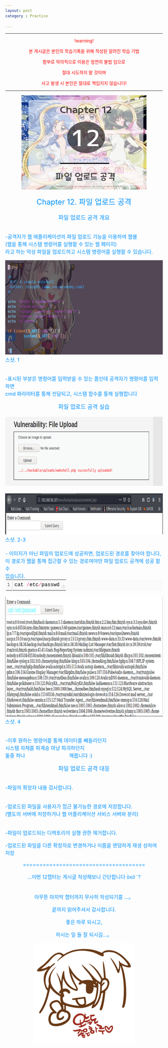 ```yaml
---
layout: post
category : Practice

---
```


--------------------------------------------------

<center style="color:red;">
!warning!<br>

본 게시글은 본인의 학습기록을 위해 작성된 알려진 학습 기법<br>

함부로 악의적으로 이용은 엄연히 불법 임으로<br>

절대 시도하지 말 것이며<br>

사고 발생 시 본인은 절대로 책임지지 않습니다!<br>
</center>

--------------------------------------------------
<div align="center" >
<img src="/Art of Web Hacking/Chapter12/Chapter12.png" width="400" height="300"> <br>
</div><br>

<center><font size="5em" color="#0091ff">Chapter 12. 파일 업로드 공격</font> </center>
<font size="3em" color="#0091ff">
<br>

<center><font size="4em" color="#0091ff">파일 업로드 공격 개요</font> </center><br>

-공격자가 웹 애플리케이션의 파일 업로드 기능을 이용하여 웹쉘<br>
(웹을 통해 시스템 명령어를 실행할 수 있는 웹 페이지)<br>
라고 하는 악성 파일을 업로드하고 시스템 명령어를 실행할 수 있습니다.<br>

<div align="center" >
<img src="/Art of Web Hacking/Chapter12/001.png" width="520" height="300"> <br>
</div>스샷. 1<br><br>

-표시된 부분은 명령어를 입력받을 수 있는 폼인데 공격자가 명령어를 입력하면<br>
cmd 파라미터를 통해 전달되고, 시스템 함수를 통해 실행합니다

<center><font size="4em" color="#0091ff">파일 업로드 공격 실습</font> </center><br>

<div align="center" >
<img src="/Art of Web Hacking/Chapter12/002.png" width="520" height="220"> <br>
</div><br>
<div align="center" >
<img src="/Art of Web Hacking/Chapter12/003.png" width="520" height="130"> <br>
</div>스샷. 2-3<br><br>
- 이미지가 아닌 파일의 업로드에 성공하면, 업로드된 경로를 찾아야 함니다,<br>
이 경로가 웹을 통해 접근할 수 있는 경로여야만 파일 업로드 공격에 성공 할 수<br>
있습니다.

<div class="colorscripter-code" style="color:#010101;font-family:Consolas, 'Liberation Mono', Menlo, Courier, monospace !important; position:relative !important;overflow:auto"><table class="colorscripter-code-table" style="margin:0;padding:0;border:none;background-color:#fafafa;border-radius:4px;" cellspacing="0" cellpadding="0"><tr><td style="padding:6px;border-right:2px solid #e5e5e5"><div style="margin:0;padding:0;word-break:normal;text-align:right;color:#666;font-family:Consolas, 'Liberation Mono', Menlo, Courier, monospace !important;line-height:130%"><div style="line-height:130%">1</div></div></td><td style="padding:6px 0;text-align:left"><div style="margin:0;padding:0;color:#010101;font-family:Consolas, 'Liberation Mono', Menlo, Courier, monospace !important;line-height:130%"><div style="padding:0 6px; white-space:pre; line-height:130%">cat&nbsp;<span style="color:#0086b3"></span><span style="color:#ff3399">/</span>etc<span style="color:#0086b3"></span><span style="color:#ff3399">/</span>passwd</div></div></td><td style="vertical-align:bottom;padding:0 2px 4px 0"><a href="http://colorscripter.com/info#e" target="_blank" style="text-decoration:none;color:white"><span style="font-size:9px;word-break:normal;background-color:#e5e5e5;color:white;border-radius:10px;padding:1px">cs</span></a></td></tr></table></div>
<br>

<div align="center" >
<img src="/Art of Web Hacking/Chapter12/004.png" width="520" height="380"> <br>
</div>스샷. 4<br><br>

-이후 원하는 명령어를 통해 데이터를 빼돌리던지<br>
시스템 자체를 파계승 마냥 파괴하던지<br>
둘중 하나<span style="color: #FFFFFF">~~시도해 빤스런 합니다~~</span>해봅니다 :)

<center><font size="4em" color="#0091ff">파일 업로드 공격 대응</font> </center><br>

-파일의 확장자 내용 검사합니다.<br><br>

-업로드된 파일을 사용자가 접근 불가능한 경로에 저장합니다.<br>
(별도의 서버에 저장하거나 웹 어플리케이션 서비스 서버와 분리)
<br><br>

-파일이 업로드되는 디렉토리의 실행 권한 제거합니다.<br>


-업로드된 파일을 다른 확장자로 변경하거나 이름을 랜덤하게 재생 성하여 저장<br>


<center>

=====================================<br>

…이번 12챕터는 게시글 작성해보니 간단합니다 ōxō¨? <br>
<span style="color: #FFFFFF">~~…이번 12챕터는 게시글 작성해보니 간단합니다 ōxō¨?~~</span> <br>


아무튼 마지막 챕터까지 무사히 작성되기를 …。<br>


끝까지 읽어주셔서 감사합니다. <br>

좋은 하루 되시고, <br>


하시는 일 들 잘 되시길…。 <br>  


<div align="center" >
<img src="/Art of Web Hacking/Chapter12/005.png" width="320" height="320"> <br>
</div>

</center>